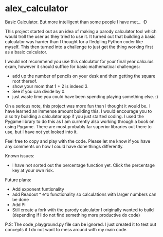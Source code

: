 # alex_calculator
Basic Calculator. But more intelligent than some people I have met... :D

This project started out as an idea of making a parody calculator tool which would troll the user as they tried to use it.
It turned out that building a basic calculator was harder than I thought for a fledgling Python coder like myself.
This then turned into a challenge to just get the thing working first as a basic calculator.

I would not recommend you use this calculator for your final year calculus exam, however it should suffice for basic mathematical challenges:
  - add up the number of pencils on your desk and then getting the square root thereof.
  - show your mom that 1 + 2 is indeed 3.
  - See if you can divide by 0.
  - just waste time you could have been spending playing something else. :)
  
On a serious note, this project was more fun than I thought it would be. I have learned an immense amount building this. I would encourage you to also try building a calculator app if you just started coding.
I used the Pygame library to do this as I am currently also working through a book on using Pygame. There are most probably far superior libraries out there to use, but I have not yet looked into it.

Feel free to copy and play with the code. Please let me know if you have any comments on how I could have done things differently.

Known issues:
  - I have not sorted out the percentage function yet. Click the percentage key at your own risk.
 
Future plans:
  - Add exponent funtionality
  - add Readout * e^x functionality so calculations with larger numbers can be done
  - Add Pi
  - Still create a fork with the parody calculator I originally wanted to build (depending if I do not find something more productive do code)

P.S: The code_playground.py file can be ignored. I just created it to test out concepts if I do not want to mess around with my main code.
